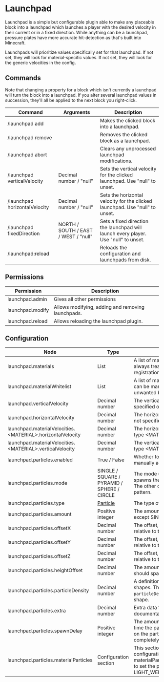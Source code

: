 # Launchpad

Launchpad is a simple but configurable plugin able to make any placeable block into a launchpad which launches a player
with the desired velocity in their current or in a fixed direction. While anything can be a launchpad, pressure plates
have more accurate hit-detection as that's built into Minecraft.

Launchpads will prioritize values specifically set for that launchpad. If not set, they will look for material-specific
values. If not set, they will look for the generic velocities in the config.

## Commands

Note that changing a property for a block which isn't currently a launchpad will turn the block into a launchpad.
If you alter several launchpad values in succession, they'll all be applied to the next block you right-click.

| Command                       | Arguments                            | Description                                                                         |
|-------------------------------|--------------------------------------|-------------------------------------------------------------------------------------|
| /launchpad add                |                                      | Makes the clicked block into a launchpad.                                           |
| /launchpad remove             |                                      | Removes the clicked block as a launchpad.                                           |
| /launchpad abort              |                                      | Clears any unprocessed launchpad modifications.                                     |
| /launchpad verticalVelocity   | Decimal number / "null"              | Sets the vertical velocity for the clicked launchpad. Use "null" to unset.          |
| /launchpad horizontalVelocity | Decimal number / "null"              | Sets the horizontal velocity for the clicked launchpad. Use "null" to unset.        |
| /launchpad fixedDirection     | NORTH / SOUTH / EAST / WEST / "null" | Sets a fixed direction the launchpad will launch every player. Use "null" to unset. |
| /launchpad:reload             |                                      | Reloads the configuration and launchpads from disk.                                 |

## Permissions

| Permission       | Description                                       |
|------------------|---------------------------------------------------|
| launchpad.admin  | Gives all other permissions                       |
| launchpad.modify | Allows modifying, adding and removing launchpads. |
| launchpad.reload | Allows reloading the launchpad plugin.            |

## Configuration

| Node                                                        | Type                                                                          | Description                                                                                                                                                                                                                      |
|-------------------------------------------------------------|-------------------------------------------------------------------------------|----------------------------------------------------------------------------------------------------------------------------------------------------------------------------------------------------------------------------------|
| launchpad.materials                                         | List                                                                          | A list of materials, or material tags (+TAG_NAME), which are always treated as launchpads, without the need for manual registration.                                                                                             |
| launchpad.materialWhitelist                                 | List                                                                          | A list of materials, or material tags (+TAG_NAME), which can be manually turned into launchpads. Use this to prevent unwanted blocks from being turned into launchpads.                                                          |
| launchpad.verticalVelocity                                  | Decimal number                                                                | The vertical (upwards) velocity applied to launchpads if not specified otherwise.                                                                                                                                                |
| launchpad.horizontalVelocity                                | Decimal number                                                                | The horizontal (sideways) velocity applied to launchpads if not specified otherwise.                                                                                                                                             |
| launchpad.materialVelocities.\<MATERIAL>.horizontalVelocity | Decimal number                                                                | The horizontal (sideways) velocity applied to launchpads of type \<MATERIAL> if not overridden for the block.                                                                                                                    |
| launchpad.materialVelocities.\<MATERIAL>.verticalVelocity   | Decimal number                                                                | The vertical (sideways) velocity applied to launchpads of type \<MATERIAL> if not overridden for the block.                                                                                                                      |
| launchpad.particles.enabled                                 | True / False                                                                  | Whether to display some kind of particle effect above manually added launchpads.                                                                                                                                                 |
| launchpad.particles.mode                                    | SINGLE / SQUARE / PYRAMID / SPHERE / CIRCLE                                   | The mode used for drawing particles. SINGLE directly spawns the particle(s) in one spot above the launchpad. The other ones spawn particles a bunch of times in a pattern.                                                       |
| launchpad.particles.type                                    | [Particle](https://hub.spigotmc.org/javadocs/spigot/org/bukkit/Particle.html) | The type of particle to spawn above launchpads.                                                                                                                                                                                  |
| launchpad.particles.amount                                  | Positive integer                                                              | The amount of particles to spawn. Use 1 if mode is anything except SINGLE, unless you know what you are doing!                                                                                                                   |
| launchpad.particles.offsetX                                 | Decimal number                                                                | The offset, or spread of the particles in the X direction, relative to the launchpad                                                                                                                                             |
| launchpad.particles.offsetY                                 | Decimal number                                                                | The offset, or spread of the particles in the Y direction, relative to the launchpad                                                                                                                                             |
| launchpad.particles.offsetZ                                 | Decimal number                                                                | The offset, or spread of the particles in the Z direction, relative to the launchpad                                                                                                                                             |
| launchpad.particles.heightOffset                            | Decimal number                                                                | The amount of blocks above the launchpad the particle should spawn. 0.5 = half a block. 1 = one block.                                                                                                                           |
| launchpad.particles.particleDensity                         | Decimal number                                                                | A definition for the number of particles used to draw shapes. The number of particles is basically `distance / particleDensity`, so lower numbers create a more dense shape.                                                     |
| launchpad.particles.extra                                   | Decimal number                                                                | Extra data for the specific particle. Check the Spigot documentation for details.                                                                                                                                                |
| launchpad.particles.spawnDelay                              | Positive integer                                                              | The amount of ticks (1 second = 20 ticks) between each time the particle(s) should be spawned again. Depending on the particle, higher values will make the particle(s) completely disappear and reappear.                       |
| launchpad.particles.materialParticles                       | Configuration section                                                         | This section allows specifying different particle configurations for a material or a material tag. So you'd set materialParticles.LIGHT_WEIGHTED_PRESSURE_PLATE.type to set the particle type for LIGHT_WEIGHTED_PRESSURE_PLATE. |